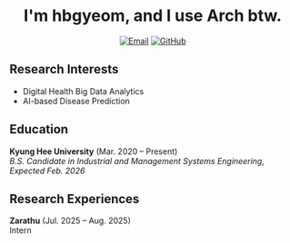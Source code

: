 <div align="center">

# I'm hbgyeom, and I use Arch btw.

[![Email](https://img.shields.io/badge/hbgyeom-D14836?style=flat&logo=gmail&logoColor=white)](mailto:hbgyeom@gmail.com)
[![GitHub](https://img.shields.io/badge/hbgyeom1-181717?style=flat&logo=github&logoColor=white)](https://github.com/hbgyeom1)

</div>

## Research Interests
- Digital Health Big Data Analytics
- AI-based Disease Prediction

## Education
**Kyung Hee University** (Mar. 2020 – Present)<br>
*B.S. Candidate in Industrial and Management Systems Engineering, Expected Feb. 2026*

## Research Experiences
**Zarathu** (Jul. 2025 – Aug. 2025)<br>
Intern
